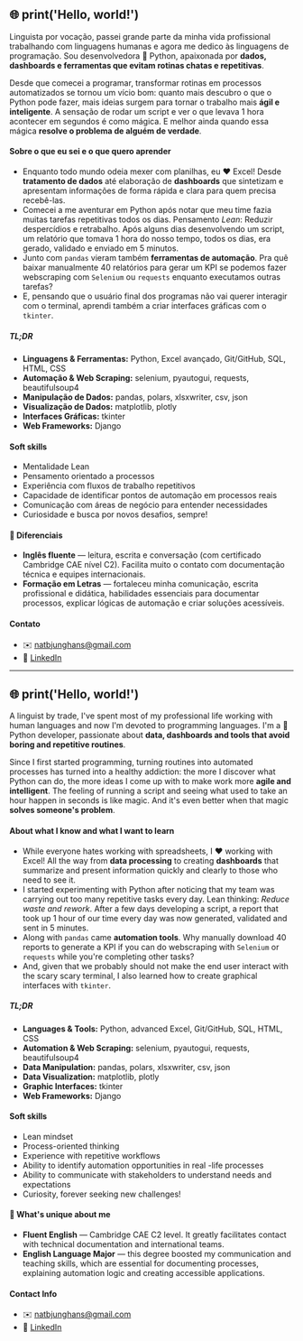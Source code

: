 ## 🌐 print('Hello, world!')

Linguista por vocação, passei grande parte da minha vida profissional trabalhando com linguagens humanas e agora me dedico às linguagens de programação. Sou desenvolvedora 🐍 Python, apaixonada por **dados, dashboards e ferramentas que evitam rotinas chatas e repetitivas**.

Desde que comecei a programar, transformar rotinas em processos automatizados se tornou um vício bom: quanto mais descubro o que o Python pode fazer, mais ideias surgem para tornar o trabalho mais **ágil e inteligente**. A sensação de rodar um script e ver o que levava 1 hora acontecer em segundos é como mágica. E melhor ainda quando essa mágica **resolve o problema de alguém de verdade**.

#### Sobre o que eu sei e o que quero aprender
- Enquanto todo mundo odeia mexer com planilhas, eu ❤️ Excel! Desde **tratamento de dados** até elaboração de **dashboards** que sintetizam e apresentam informações de forma rápida e clara para quem precisa recebê-las.
- Comecei a me aventurar em Python após notar que meu time fazia muitas tarefas repetitivas todos os dias. Pensamento *Lean*: Reduzir despercídios e retrabalho. Após alguns dias desenvolvendo um script, um relatório que tomava 1 hora do nosso tempo, todos os dias, era gerado, validado e enviado em 5 minutos.
- Junto com `pandas` vieram também **ferramentas de automação**. Pra quê baixar manualmente 40 relatórios para gerar um KPI se podemos fazer webscraping com `Selenium` ou `requests` enquanto executamos outras tarefas?
- E, pensando que o usuário final dos programas não vai querer interagir com o terminal, aprendi também a criar interfaces gráficas com o `tkinter`.

##### TL;DR
- **Linguagens & Ferramentas:** Python, Excel avançado, Git/GitHub, SQL, HTML, CSS
- **Automação & Web Scraping:** selenium, pyautogui, requests, beautifulsoup4
- **Manipulação de Dados:** pandas, polars, xlsxwriter, csv, json
- **Visualização de Dados:** matplotlib, plotly
- **Interfaces Gráficas:** tkinter
- **Web Frameworks:** Django

#### Soft skills
- Mentalidade Lean
- Pensamento orientado a processos
- Experiência com fluxos de trabalho repetitivos
- Capacidade de identificar pontos de automação em processos reais
- Comunicação com áreas de negócio para entender necessidades
- Curiosidade e busca por novos desafios, sempre!

#### 🌟 Diferenciais

- **Inglês fluente** — leitura, escrita e conversação (com certificado Cambridge CAE nível C2). Facilita muito o contato com documentação técnica e equipes internacionais.
- **Formação em Letras** — fortaleceu minha comunicação, escrita profissional e didática, habilidades essenciais para documentar processos, explicar lógicas de automação e criar soluções acessíveis.

#### Contato

- ✉️ natbjunghans@gmail.com
- 💼 [LinkedIn](https://www.linkedin.com/in/natalia-bittencourt-junghans-60baaa128/)


------

## 🌐 print('Hello, world!')

A linguist by trade, I've spent most of my professional life working with human languages and now I'm devoted to programming languages. I'm a 🐍 Python developer, passionate about **data, dashboards and tools that avoid boring and repetitive routines**.

Since I first started programming, turning routines into automated processes has turned into a healthy addiction: the more I discover what Python can do, the more ideas I come up with to make work more **agile and intelligent**. The feeling of running a script and seeing what used to take an hour happen in seconds is like magic. And it's even better when that magic **solves someone's problem**.

#### About what I know and what I want to learn
- While everyone hates working with spreadsheets, I ❤️ working with Excel! All the way from **data processing** to creating **dashboards** that summarize and present information quickly and clearly to those who need to see it.
- I started experimenting with Python after noticing that my team was carrying out too many repetitive tasks every day. Lean thinking: *Reduce waste and rework*. After a few days developing a script, a report that took up 1 hour of our time every day was now generated, validated and sent in 5 minutes.
- Along with `pandas` came **automation tools**. Why manually download 40 reports to generate a KPI if you can do webscraping with `Selenium` or `requests` while you're completing other tasks?
- And, given that we probably should not make the end user interact with the scary scary terminal, I also learned how to create graphical interfaces with `tkinter`.

##### TL;DR
- **Languages & Tools:** Python, advanced Excel, Git/GitHub, SQL, HTML, CSS
- **Automation & Web Scraping:** selenium, pyautogui, requests, beautifulsoup4
- **Data Manipulation:** pandas, polars, xlsxwriter, csv, json
- **Data Visualization:** matplotlib, plotly
- **Graphic Interfaces:** tkinter
- **Web Frameworks:** Django

#### Soft skills
- Lean mindset
- Process-oriented thinking
- Experience with repetitive workflows
- Ability to identify automation opportunities in real -life processes
- Ability to communicate with stakeholders to understand needs and expectations
- Curiosity, forever seeking new challenges!

#### 🌟 What's unique about me

- **Fluent English** — Cambridge CAE C2 level. It greatly facilitates contact with technical documentation and international teams.
- **English Language Major** — this degree boosted my communication and teaching skills, which are essential for documenting processes, explaining automation logic and creating accessible applications.

#### Contact Info

- ✉️ natbjunghans@gmail.com
- 💼 [LinkedIn](https://www.linkedin.com/in/natalia-bittencourt-junghans-60baaa128/)
